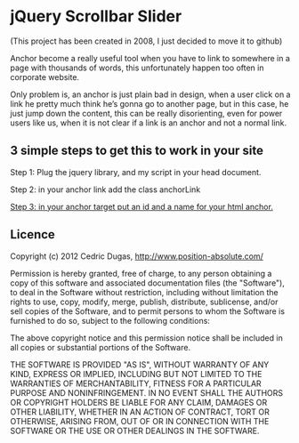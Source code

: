 # jQuery Scrollbar Slider

(This project has been created in 2008, I just decided to move it to github)

Anchor become a really useful tool when you have to link to somewhere in a page with thousands of words, this unfortunately happen too often in corporate website.

Only problem is, an anchor is just plain bad in design, when a user click on a link he pretty much think he’s gonna go to another page, but in this case, he just jump down the content, this can be really disorienting, even for power users like us, when it is not clear if a link is an anchor and not a normal link.

## 3 simple steps to get this to work in your site

Step 1: Plug the jquery library, and my script in your head document.

Step 2: in your anchor link add the class anchorLink 
    <a href=”#anchorTarget” class=”anchorLink”>

Step 3: in your anchor target put an id and a name for your html anchor. 
    <a name=”anchorTarget” id=”anchorTarget” >

## Licence

Copyright (c) 2012 Cedric Dugas, http://www.position-absolute.com/

Permission is hereby granted, free of charge, to any person obtaining
a copy of this software and associated documentation files (the
"Software"), to deal in the Software without restriction, including
without limitation the rights to use, copy, modify, merge, publish,
distribute, sublicense, and/or sell copies of the Software, and to
permit persons to whom the Software is furnished to do so, subject to
the following conditions:

The above copyright notice and this permission notice shall be
included in all copies or substantial portions of the Software.

THE SOFTWARE IS PROVIDED "AS IS", WITHOUT WARRANTY OF ANY KIND,
EXPRESS OR IMPLIED, INCLUDING BUT NOT LIMITED TO THE WARRANTIES OF
MERCHANTABILITY, FITNESS FOR A PARTICULAR PURPOSE AND
NONINFRINGEMENT. IN NO EVENT SHALL THE AUTHORS OR COPYRIGHT HOLDERS BE
LIABLE FOR ANY CLAIM, DAMAGES OR OTHER LIABILITY, WHETHER IN AN ACTION
OF CONTRACT, TORT OR OTHERWISE, ARISING FROM, OUT OF OR IN CONNECTION
WITH THE SOFTWARE OR THE USE OR OTHER DEALINGS IN THE SOFTWARE.